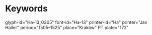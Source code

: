 # Keywords
glyph-id="Ha-13_0305"
font-id="Ha-13"
printer-id="Ha"
printer="Jan Haller"
period="1505–1525"
place="Kraków"
PT plate="172"
